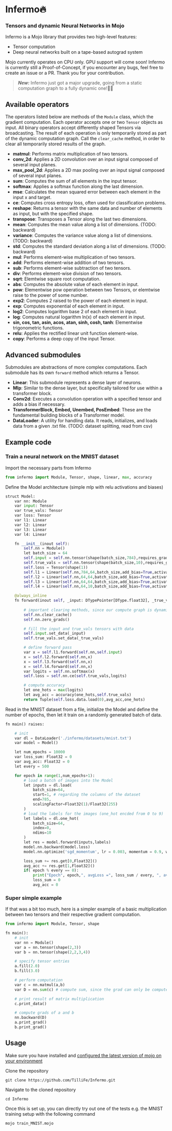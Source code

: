# Infermo🔥

### Tensors and dynamic Neural Networks in Mojo

Infermo is a Mojo library that provides two high-level features:
- Tensor computation
- Deep neural networks built on a tape-based autograd system

Mojo currently operates on CPU only. GPU support will come soon! Infermo is currently still a Proof-of-Concept, if you encounter any bugs, feel free to create an issue or a PR. Thank you for your contribution.


> **_New:_** Infermo just got a major upgrade, going from a static computation graph to a fully dynamic one!🤸‍♀️ 

## Available operators
The operators listed below are methods of the `Module` class, which the gradient computation. Each operator accepts one or two `Tensor` objects as input. All binary operators accept differently shaped Tensors via broadcasting. The result of each operation is only temporarily stored as part of the dynamic computation graph. Call the `clear_cache` method, in order to clear all temporarily stored results of the graph.

- **matmul**: Performs matrix multiplication of two tensors.
- **conv_2d**: Applies a 2D convolution over an input signal composed of several input planes.
- **max_pool_2d**: Applies a 2D max pooling over an input signal composed of several input planes.
- **sum**: Computes the sum of all elements in the input tensor.
- **softmax**: Applies a softmax function along the last dimension.
- **mse**: Calculates the mean squared error between each element in the input x and target.
- **ce**: Computes cross entropy loss, often used for classification problems.
- **reshape**: Returns a tensor with the same data and number of elements as input, but with the specified shape.
- **transpose**: Transposes a Tensor along the last two dimensions.
- **mean**: Computes the mean value along a list of dimensions. (TODO: backward)
- **variance**: Computes the variance value along a list of dimensions. (TODO: backward)
- **std**: Computes the standard deviation along a list of dimensions. (TODO: backward)
- **mul**: Performs element-wise multiplication of two tensors.
- **add**: Performs element-wise addition of two tensors.
- **sub**: Performs element-wise subtraction of two tensors.
- **div**: Performs element-wise division of two tensors.
- **sqrt**: Elemtwise square root computation.
- **abs**: Computes the absolute value of each element in input.
- **pow**: Elementwise pow operation between two Tensors, or elemtwise raise to the power of some number.
- **exp2**: Computes 2 raised to the power of each element in input.
- **exp**: Computes exponential of each element in input.
- **log2**: Computes logarithm base 2 of each element in input.
- **log**: Computes natural logarithm ln(x) of each element in input.
- **sin, cos, tan, asin, acos, atan, sinh, cosh, tanh**: Elementwise trigonometric functions. 
- **relu**: Applies the rectified linear unit function element-wise. 
- **copy**: Performs a deep copy of the input Tensor.

## Advanced submodules

Submodules are abstractions of more complex computations. Each submodule has its own `forward` method which returns a Tensor.

- **Linear**: This submodule represents a dense layer of neurons. 
- **Mlp**: Similar to the dense layer, but specifically tailored for use within a transformer block.
- **Conv2d**: Executes a convolution operation with a specified tensor and adds a bias if necessary.
- **TransformerBlock, Embed, Unembed, PosEmbed**: These are the fundamental building blocks of a Transformer model.
- **DataLoader**: A utility for handling data. It reads, initializes, and loads data from a given .txt file. (TODO: dataset splitting, read from csv)


## Example code

### Train a neural network on the **MNIST** dataset

Import the necessary parts from Infermo

```python
from infermo import Module, Tensor, shape, linear, max, accuracy
```

Define the Model architecture (simple mlp with relu activations and biases)

```python
struct Model:
    var nn: Module
    var input: Tensor
    var true_vals: Tensor
    var loss: Tensor
    var l1: Linear
    var l2: Linear
    var l3: Linear
    var l4: Linear

    fn __init__(inout self):
        self.nn = Module()
        let batch_size = 64
        self.input = self.nn.tensor(shape(batch_size,784),requires_grad=False)
        self.true_vals = self.nn.tensor(shape(batch_size,10),requires_grad=False)
        self.loss = Tensor(shape(1))
        self.l1 = Linear(self.nn,784,64,batch_size,add_bias=True,activation="relu")
        self.l2 = Linear(self.nn,64,64,batch_size,add_bias=True,activation="relu")
        self.l3 = Linear(self.nn,64,64,batch_size,add_bias=True,activation="relu")
        self.l4 = Linear(self.nn,64,10,batch_size,add_bias=True,activation="none")

    @always_inline     
    fn forward(inout self, _input: DTypePointer[DType.float32], _true_vals: DTypePointer[DType.float32]) -> Tuple[Float32,Float32,Tensor]:
        
        # important clearing methods, since our compute graph is dynamic
        self.nn.clear_cache()
        self.nn.zero_grads()

        # fill the input and true_vals tensors with data
        self.input.set_data(_input)
        self.true_vals.set_data(_true_vals)

        # define forward pass
        var x = self.l1.forward(self.nn,self.input)
        x = self.l2.forward(self.nn,x)
        x = self.l3.forward(self.nn,x)
        x = self.l4.forward(self.nn,x)
        var logits = self.nn.softmax(x)
        self.loss = self.nn.ce(self.true_vals,logits)

        # compute accuracy
        let one_hots = max(logits)
        let avg_acc = accuracy(one_hots,self.true_vals)
        return Tuple(self.loss.data.load(0),avg_acc,one_hots)   
```

Read in the MNIST dataset from a file, initialize the Model and define the number of epochs, then let it train on a randomly generated batch of data.

```python
fn main() raises:

    # init
    var dl = DataLoader('./infermo/datasets/mnist.txt')
    var model = Model()

    let num_epochs = 10000
    var loss_sum: Float32 = 0
    var avg_acc: Float32 = 0
    let every = 500

    for epoch in range(1,num_epochs+1):
        # load a batch of images into the Model
        let inputs = dl.load(
            batch_size=64,
            start=1, # regarding the columns of the dataset
            end=785,
            scalingFactor=Float32(1)/Float32(255)
        )
        # load the labels for the images (one_hot encded from 0 to 9)
        let labels = dl.one_hot(
            batch_size=64,
            index=0,
            ndims=10
        )
        let res = model.forward(inputs,labels)
        model.nn.backward(model.loss)
        model.nn.optimize('sgd_momentum', lr = 0.003, momentum = 0.9, weight_decay=0.001)

        loss_sum += res.get[0,Float32]()
        avg_acc += res.get[1,Float32]()
        if( epoch % every == 0):
            print("Epoch", epoch,", avgLoss =", loss_sum / every, ", avg_accuracy =", avg_acc / every)
            loss_sum = 0      
            avg_acc = 0
```

### Super simple example

If that was a bit too much, here is a simpler example of a basic multiplication between two tensors and their respective gradient computation.

```python
from infermo import Module, Tensor, shape

fn main():
    # init
    var nn = Module()
    var a = nn.tensor(shape(2,3))
    var b = nn.tensor(shape(2,2,3,4))

    # specify tensor entries
    a.fill(2.0)
    b.fill(3.0)

    # perform computation 
    var c = nn.matmul(a,b)
    var D = nn.sum(c) # compute sum, since the grad can only be computed of a scalar value

    # print result of matrix multiplication
    c.print_data()

    # compute grads of a and b
    nn.backward(D)
    a.print_grad()
    b.print_grad()
```


## Usage

Make sure you have installed and [configured the latest version of mojo on your environment](https://docs.modular.com/mojo/manual/get-started/index.html)


Clone the repository

```
git clone https://github.com/TilliFe/Infermo.git
```

Navigate to the cloned repository

```
cd Infermo
```

Once this is set up, you can directly try out one of the tests e.g. the MNIST training setup with the following command

```
mojo train_MNIST.mojo
```